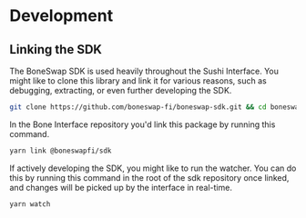 # Development

## Linking the SDK

The BoneSwap SDK is used heavily throughout the Sushi Interface. You might like to clone this library and link it for various reasons, such as debugging, extracting, or even further developing the SDK.

```sh
git clone https://github.com/boneswap-fi/boneswap-sdk.git && cd boneswap-sdk && yarn link
```

In the Bone Interface repository you'd link this package by running this command.

```sh
yarn link @boneswapfi/sdk
```

If actively developing the SDK, you might like to run the watcher. You can do this by running this command in the root of the sdk repository once linked, and changes will be picked up by the interface in real-time.

```sh
yarn watch
```
